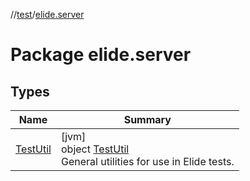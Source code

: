 //[test](../../index.md)/[elide.server](index.md)

# Package elide.server

## Types

| Name | Summary |
|---|---|
| [TestUtil](-test-util/index.md) | [jvm]<br>object [TestUtil](-test-util/index.md)<br>General utilities for use in Elide tests. |
